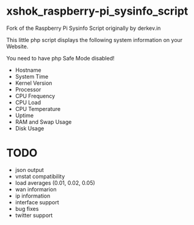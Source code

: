 xshok_raspberry-pi_sysinfo_script
=================================

Fork of the Raspberry Pi Sysinfo Script originally by derkev.in

This little php script displays the following system information on your Website. 

You need to have php Safe Mode disabled!

* Hostname
* System Time
* Kernel Version
* Processor
* CPU Frequency
* CPU Load
* CPU Temperature
* Uptime
* RAM and Swap Usage
* Disk Usage


TODO
====
* json output
* vnstat compatibility
* load averages (0.01, 0.02, 0.05)
* wan informarion
* ip information
* interface support
* bug fixes
* twitter support

